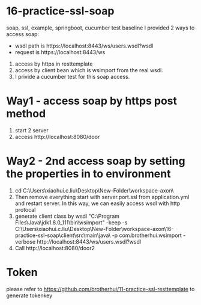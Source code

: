 # 16-practice-ssl-soap
soap, ssl, example, springboot, cucumber test baseline
I provided 2 ways to access soap:
- wsdl path is https://localhost:8443/ws/users.wsdl?wsdl
- request is https://localhost:8443/ws
1. access by https in resttemplate
2. access by client bean which is wsimport from the real wsdl.
3. I privide a cucumber test for this soap access.


# Way1 - access soap by https post method
1. start 2 server
2. access http://localhost:8080/door


# Way2 - 2nd access soap by setting the properties in to environment
1. cd C:\Users\xiaohui.c.liu\Desktop\New-Folder\workspace-axon\
2. Then remove everything start with server.port.ssl from application.yml and restart server. In this way, we can easily access wsdl with http protocal
3. generate client class by wsdl "C:\Program Files\Java\jdk1.8.0_111\bin\wsimport" -keep -s C:\Users\xiaohui.c.liu\Desktop\New-Folder\workspace-axon\16-practice-ssl-soap\client\src\main\java\ -p com.brotherhui.wsimport -verbose http://localhost:8443/ws/users.wsdl?wsdl
4. Call http://localhost:8080/door2

# Token
please refer to https://github.com/brotherhui/11-practice-ssl-resttemplate to generate tokenkey


